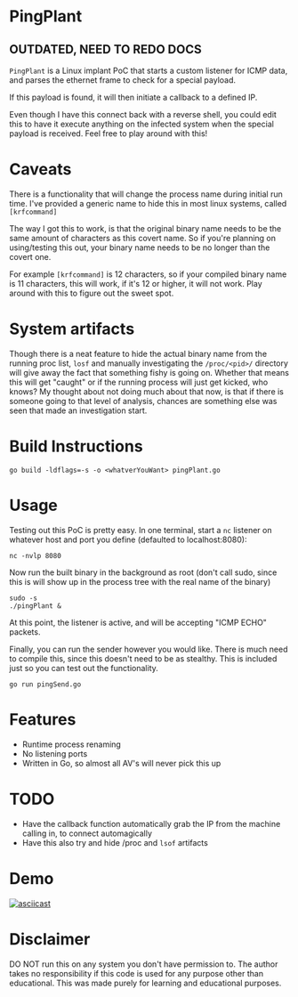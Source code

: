 # PingPlant

## OUTDATED, NEED TO REDO DOCS

`PingPlant` is a Linux implant PoC that starts a custom listener for ICMP data, and parses the ethernet frame to check for a special payload.

If this payload is found, it will then initiate a callback to a defined IP.

Even though I have this connect back with a reverse shell, you could edit this to have it execute anything on the infected system when the special payload is received. Feel free to play around with this!


# Caveats

There is a functionality that will change the process name during initial run time. I've provided a generic name to hide this in most linux systems, called `[krfcommand]`

The way I got this to work, is that the original binary name needs to be the same amount of characters as this covert name. So if you're planning on using/testing this out, your binary name needs to be no longer than the covert one. 

For example `[krfcommand]` is 12 characters, so if your compiled binary name is 11 characters, this will work, if it's 12 or higher, it will not work. Play around with this to figure out the sweet spot.


# System artifacts

Though there is a neat feature to hide the actual binary name from the running proc list, `losf` and manually investigating the `/proc/<pid>/` directory will give away the fact that something fishy is going on. Whether that means this will get "caught" or if the running process will just get kicked, who knows? My thought about not doing much about that now, is that if there is someone going to that level of analysis, chances are something else was seen that made an investigation start.



# Build Instructions

```
go build -ldflags=-s -o <whatverYouWant> pingPlant.go
```

# Usage

Testing out this PoC is pretty easy. In one terminal, start a `nc` listener on whatever host and port you define (defaulted to localhost:8080):

```
nc -nvlp 8080
```

Now run the built binary in the background as root (don't call sudo, since this is will show up in the process tree with the real name of the binary)

```
sudo -s
./pingPlant &
```

At this point, the listener is active, and will be accepting "ICMP ECHO" packets. 

Finally, you can run the sender however you would like. There is much need to compile this, since this doesn't need to be as stealthy. This is included just so you can test out the functionality. 

```
go run pingSend.go
``` 


# Features

* Runtime process renaming
* No listening ports
* Written in Go, so almost all AV's will never pick this up


# TODO 

* Have the callback function automatically grab the IP from the machine calling in, to connect automagically
* Have this also try and hide /proc and `lsof` artifacts

# Demo

[![asciicast](https://asciinema.org/a/SvNWp9d8a6U3Zyz8WGhTns9Na.svg)](https://asciinema.org/a/SvNWp9d8a6U3Zyz8WGhTns9Na)


# Disclaimer

DO NOT run this on any system you don't have permission to. The author takes no responsibility if this code is used for any purpose other than educational. This was made purely for learning and educational purposes.
